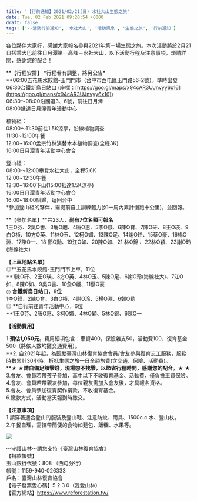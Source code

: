 ```yaml
---
title: '【行前通知】2021/02/21(日) 水社大山生態之旅'
date: Tue, 02 Feb 2021 09:20:54 +0000
draft: false
tags: ['--活動行前通知', '水社大山', '活動訊息', '生態之旅', '行前通知']
---
```


各位夥伴大家好，感謝大家報名參與2021年第一場生態之旅。本次活動將於2月21日搭乘大巴前往日月潭第一高峰－水社大山，以下活動行程及注意事項，煩請詳閱，感謝您的配合！

**【行程安排】 \*行程若有調整，將另公告\*  
**06:00五花馬水餃館-玉門門市（台中市西屯區玉門路56-2號），準時出發  
06:30台鐵新烏日站口 (座標：[https://goo.gl/maps/x94cAR3UJnvyy6x16](https://goo.gl/maps/x94cAR3UJnvyy6x16))  
06:30～08:00沿國道3、6號，前往日月潭  
08:00抵達日月潭青年活動中心

植物組：  
08:00～11:30前往1.5K涼亭，沿線植物調查  
11:30~12:00午餐  
12:00~16:00孟宗竹林演替木本植物調查(全程3K)  
16:00日月潭青年活動中心會合

登山組：  
08:00～12:00攀登水社大山，全程5.6K  
12:00~12:30午餐  
12:30~16:00下山(15:00抵達1.5K涼亭)  
16:00日月潭青年活動中心會合  
16:00~18:00賦歸，返回台中  
\*參加登山組的夥伴，需提前自主訓練體力(如一周內累計慢跑十公里)，並回報。

**【參加名單】**共23人，**尚有7位名額可報名**  
1王O芬、2吳O書、3詹O翽、4唐O惠、5李O鎂、6陳O育、7陳O矸、8王O瑛、9白O禎、10方O英、11林O玉、12柯O媚、13陳O足、14謝O玲、15蔡O豪、16楊O淵、17陳O一、18 鄭O勳、19江O如、20陳O如、21 林O錦 、22林O穎、23謝O玲(海線社大)

**【上車地點名單】**  
◎**五花馬水餃館-玉門門市上車，11位  
**1陳O矸、2王O瑛、3方O英、4林O玉、5陳O足、6謝O玲(海線社大)、7江O如、8陳O如、9吳O書、10詹O翽、11蔡O豪  
◎ **台鐵新烏日站口，6位**  
1李O鎂、2陳O育、3白O禎、4謝O玲、5楊O淵、6鄭O勳  
◎ **自行前往青年活動中心，6位  
**1王O芬、2唐O惠、3柯O媚、4林O穎、5林O錦、6陳O一

**【活動費用】**

1.**預估1,050元**。費用細項包含：車資400，保險雜支50，活動費100、復育基金500（將依人數均攤交通費用）。  
**2\. 自2021年起，為鼓勵臺灣山林復育協會會員/會友參與復育志工服務，服務時數累計30小時，折抵生態之旅一日全額旅費(含交通、保險、活動費)。  
**★ ★**請自備足額零錢，現場恕不找零，以節省行程時間，感謝您的配合。**★ ★  
3.會友、會員若帶孩子參加，高中以下不收復育基金、活動費，僅負擔車資保險。  
4.會友、會員若帶親友參加，每位親友需加入會友後，才具報名資格。  
5.會友、會員參加復育契作捐款，不收復育基金。  
6.繳款方式，活動當天報到時繳交。

**【注意事項】**  
1.請穿著適合登山的服裝及登山鞋、注意防蚊、雨具、1500c.c.水、登山杖。  
2.午餐自理，需攜帶簡便的食物如麵包、飯糰、水果等。

![](https://www.reforestation.tw/wp-content/uploads/2021/02/messageImage_1612257510195-3.jpg)

～守護山林～請您支持《臺灣山林復育協會》  
【捐款帳號】  
玉山銀行代號：808 （西屯分行）  
帳號：1159-940-026333  
戶名：臺灣山林復育協會  
【電子發票愛心碼】5 2 3 0（我愛山林）  
【官方網站】https://www.reforestation.tw/